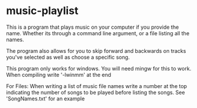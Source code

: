 # music-playlist

This is a program that plays music on your computer if you provide the name.
Whether its through a command line argument, or a file listing all the names.

The program also allows for you to skip forward and backwards on tracks you've selected as well as choose a specific song.

This program only works for windows.
  You will need mingw for this to work.
  When compiling write '-lwinmm' at the end

For Files:
When writing a list of music file names write a number at the top indicating the number of songs to be played before listing the songs.
See 'SongNames.txt' for an example
